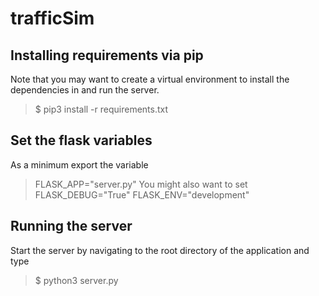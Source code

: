 # trafficSim

## Installing requirements via pip 
Note that you may want to create a virtual environment to install the dependencies in and run the server.
> $ pip3 install -r requirements.txt
## Set the flask variables
As a minimum export the variable
> FLASK_APP="server.py"
You might also want to set
> FLASK_DEBUG="True"
> FLASK_ENV="development"
## Running the server
Start the server by navigating to the root directory of the application and type
> $ python3 server.py
    
